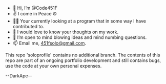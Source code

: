 - 👋 Hi, I’m @Code451F
- ✌️ I come in Peace ☮️
- 🧑‍💻 Your currently looking at a program that in some way I have contributed to.
- 💞 I would love to know your thoughts on my work. 
- 💭 I’m open to mind blowing ideas and mind numbing questions.
- 📫 Email me, 451fsolo@gmail.com.


This repo 'soloprofile' contains no additional branch.
The contents of this repo are part of an ongoing portfolio development and still contains bugs, use the code at your own personal expenses.


--DarkApe--
